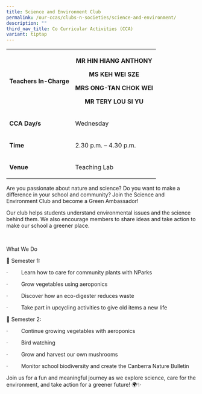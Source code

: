 ```yaml
---
title: Science and Environment Club
permalink: /our-ccas/clubs-n-societies/science-and-environment/
description: ""
third_nav_title: Co Curricular Activities (CCA)
variant: tiptap
---
```

<table style="minWidth: 50px">
<colgroup>
<col>
<col>
</colgroup>
<tbody>
<tr>
<th rowspan="1" colspan="1">
<p><strong>Teachers In-Charge</strong>
</p>
</th>
<th rowspan="1" colspan="1">
<p>MR HIN HIANG ANTHONY</p>
<p>MS KEH WEI SZE</p>
<p>MRS ONG-TAN CHOK WEI</p>
<p>MR TERY LOU SI YU</p>
</th>
</tr>
<tr>
<td rowspan="1" colspan="1">
<p><strong>CCA Day/s</strong>
</p>
</td>
<td rowspan="1" colspan="1">
<p>Wednesday</p>
</td>
</tr>
<tr>
<td rowspan="1" colspan="1">
<p><strong>Time</strong>
</p>
</td>
<td rowspan="1" colspan="1">
<p>2.30 p.m. – 4.30 p.m.</p>
</td>
</tr>
<tr>
<td rowspan="1" colspan="1">
<p><strong>Venue</strong>
</p>
</td>
<td rowspan="1" colspan="1">
<p>Teaching Lab</p>
</td>
</tr>
</tbody>
</table>
<p>Are you passionate about nature and science? Do you want to make a difference
in your school and community? Join the Science and Environment Club and
become a Green Ambassador!</p>
<p>Our club helps students understand environmental issues and the science
behind them. We also encourage members to share ideas and take action to
make our school a greener place.</p>
<p>&nbsp;</p>
<p>What We Do</p>
<p>🌱 Semester 1:</p>
<p>·&nbsp;&nbsp;&nbsp;&nbsp;&nbsp;&nbsp;&nbsp;&nbsp; Learn how to care for
community plants with NParks</p>
<p>·&nbsp;&nbsp;&nbsp;&nbsp;&nbsp;&nbsp;&nbsp;&nbsp; Grow vegetables using
aeroponics</p>
<p>·&nbsp;&nbsp;&nbsp;&nbsp;&nbsp;&nbsp;&nbsp;&nbsp; Discover how an eco-digester
reduces waste</p>
<p>·&nbsp;&nbsp;&nbsp;&nbsp;&nbsp;&nbsp;&nbsp;&nbsp; Take part in upcycling
activities to give old items a new life</p>
<p>🍄 Semester 2:</p>
<p>·&nbsp;&nbsp;&nbsp;&nbsp;&nbsp;&nbsp;&nbsp;&nbsp; Continue growing vegetables
with aeroponics</p>
<p>·&nbsp;&nbsp;&nbsp;&nbsp;&nbsp;&nbsp;&nbsp;&nbsp; Bird watching</p>
<p>·&nbsp;&nbsp;&nbsp;&nbsp;&nbsp;&nbsp;&nbsp;&nbsp; Grow and harvest our
own mushrooms</p>
<p>·&nbsp;&nbsp;&nbsp;&nbsp;&nbsp;&nbsp;&nbsp;&nbsp; Monitor school biodiversity
and create the Canberra Nature Bulletin</p>
<p>Join us for a fun and meaningful journey as we explore science, care for
the environment, and take action for a greener future! 🌍✨</p>
<p></p>